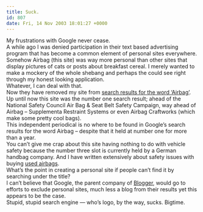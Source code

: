 ```yaml
---
title: Suck.
id: 807
date: Fri, 14 Nov 2003 18:01:27 +0000
---
```


My frustrations with Google never cease.  
 A while ago I was denied participation in their text based advertising program that has become a common element of personal sites everywhere. Somehow Airbag (this site) was way more personal than other sites that display pictures of cats or posts about breakfast cereal. I merely wanted to make a mockery of the whole shebang and perhaps the could see right through my honest looking application.  
 Whatever, I can deal with that.  
 Now they have removed my site from [search results for the word ‘Airbag’](http://www.google.com/search?hl=en&ie=ISO-8859-1&q=airbag). Up until now this site was the number one search result; ahead of the National Safety Council Air Bag & Seat Belt Safety Campaign, way ahead of Airbag – Supplementa Restraint Systems or even Airbag Craftworks (which make some pretty cool bags).  
 This independent periodical is no where to be found in Google’s search results for the word Airbag – despite that it held at number one for more than a year.  
 You can’t give me crap about this site having nothing to do with vehicle safety because the number three slot is currently held by a German handbag company. And I have written extensively about safety issues with buying [used airbags](http://www.gregstorey.com/airbag/archives/000119.shtml).  
 What’s the point in creating a personal site if people can’t find it by searching under the title?  
 I can’t believe that Google, the parent company of [Blogger](http://www.blogger.com), would go to efforts to exclude personal sites, much less a blog from their results yet this appears to be the case.  
 Stupid, stupid search engine — who’s logo, by the way, sucks. Bigtime.


